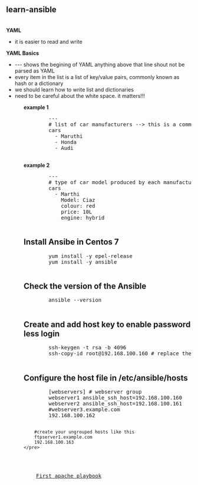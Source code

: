     
<h2>learn-ansible</h2>
<br/>
<b>YAML</b> 
   <ul> <li> it is easier to read and write </li></ul>
<b>YAML Basics</b>
   <p> 
        <ul> 
            <li> --- shows the begining of YAML anything above that line shout not be parsed as YAML </li>
            <li> every item in the list is a list of key/value pairs, commonly known as hash or a dictionary </li>
            <li>we should learn how to write list and dictionaries </li>
            <li>need to be careful about the white space. it matters!!! </li>
        <ul>
    </p>
<p> <b> example 1 </b> </p>

<div>
    <pre>
        --- 
        # list of car manufacturers --> this is a comment starts with "#" 
        cars
          - Maruthi
          - Honda
          - Audi
    </pre>
</div>
<b>example 2 </b>
<div>
    <pre>
        ---
        # type of car model produced by each manufacturers 
        cars
          - Marthi
            Model: Ciaz
            colour: red
            price: 10L
            engine: hybrid
    </pre>
</div
<div>
    <h2> Install Ansibe in Centos 7 </h2>
    <pre>
        yum install -y epel-release
        yum install -y ansible
    </pre>
    <h2> Check the version of the Ansible </h2>
    <pre>
        ansible --version
    </pre>
    <h2> Create and add host key to enable password less login</h2>
    <pre>
        ssh-keygen -t rsa -b 4096
        ssh-copy-id root@192.168.100.160 # replace the ip with your own ip
    </pre>
    <h2> Configure the host file in /etc/ansible/hosts </h2>
    <pre>
        [webservers] # webserver group 
        webserver1 ansible_ssh_host=192.168.100.160
        webserver2 ansible_ssh_host=192.168.100.161
        #webserver3.example.com 
        192.168.100.162
        
        #create your ungrouped hosts like this
        ftpserver1.example.com
        192.168.100.163
    </pre>
</div>
<div>
    <a href="apache.yml">First apache playbook</a>
</div>

